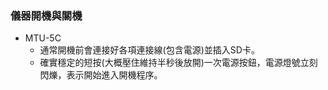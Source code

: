 ### 儀器開機與關機
+ MTU-5C
  + 通常開機前會連接好各項連接線(包含電源)並插入SD卡。
  + 確實穩定的短按(大概壓住維持半秒後放開)一次電源按鈕，電源燈號立刻閃爍，表示開始進入開機程序。
